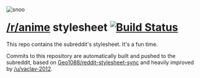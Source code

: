<img align="left" alt="snoo" src="https://files.catbox.moe/zo0m5c.png">

# [/r/anime](https://www.reddit.com/r/anime) stylesheet [![Build Status](https://travis-ci.org/r-anime/stylesheet.svg?branch=master)](https://travis-ci.org/r-anime/stylesheet)

This repo contains the subreddit's stylesheet. It's a fun time.

Commits to this repository are automatically built and pushed to the subreddit, based on [Geo1088/reddit-stylesheet-sync](https://github.com/Geo1088/reddit-stylesheet-sync) and heavily improved by [/u/vaclav-2012](https://www.reddit.com/user/vaclav-2012).
